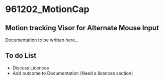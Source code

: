 # 961202_MotionCap
## Motion tracking Visor for Alternate Mouse Input
Documentation to be written here...

## To do List

* Discuss Licences
* Add outcome to Documentation (Need a licences section)
